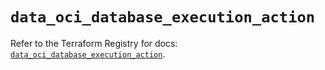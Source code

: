 # `data_oci_database_execution_action`

Refer to the Terraform Registry for docs: [`data_oci_database_execution_action`](https://registry.terraform.io/providers/hashicorp/oci/7.19.0/docs/data-sources/database_execution_action).
